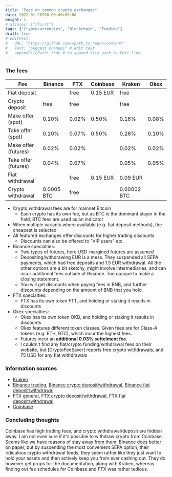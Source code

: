 ```yaml
---
title: "Fees on common crypto exchanges"
date: 2022-01-20T00:00:00+00:00
weight: 1
# aliases: ["/first"]
tags: ["Cryptocurrencies", "Blockchain", "Trading"]
draft: true
# editPost:
#   URL: "https://github.com/<path_to_repo>/content"
#   Text: "Suggest Changes" # edit text
#   appendFilePath: true # to append file path to Edit link
---
```


<!-- TODO: OKX -->

### The fees

| Fee                  | Binance    | FTX   | Coinbase | Kraken      | Okex  |
| -------------------- | ---------- | ----- | -------- | ----------- | ----- |
| Fiat deposit         |            | free  | 0.15 EUR | free        |       |
| Crypto deposit       | free       | free  |          | free        |       |
| Make offer (spot)    | 0.10%      | 0.02% | 0.50%    | 0.16%       | 0.08% |
| Take offer (spot)    | 0.10%      | 0.07% | 0.50%    | 0.26%       | 0.10% |
| Make offer (futures) | 0.02%      | 0.02% |          | 0.02%       | 0.02% |
| Take offer (futures) | 0.04%      | 0.07% |          | 0.05%       | 0.05% |
| Fiat withdrawal      |            | free  | 0.15 EUR | 0.09 EUR    |       |
| Crypto withdrawal    | 0.0005 BTC | free  |          | 0.00002 BTC |       |

- Crypto withdrawal fees are for mainnet Bitcoin
  - Each crypto has its own fee, but as BTC is the dominant player in the field,
    BTC fees are used as an indicator
- When multiple variants where available (e.g. fiat deposit methods), the
  cheapest is selected
- All featured exchanges offer discounts for higher trading discounts
  - Discounts can also be offered to "VIP users" etc.
- Binance specialties:
  - Two types of futures, here USD-margined futures are assumed
  - Depositing/withdrawing EUR is a mess. They suspended all SEPA payments,
    which had free deposits and 1.5 EUR withdrawal. All the other options are a
    bit sketchy, might involve intermediaries, and can incur additional fees
    outside of Binance. Too opaque to make a closing statement.
  - You will get discounts when paying fees in BNB, and further discounts
    depending on the amount of BNB that you hold.
- FTX specialties:
  - FTX has its own token FTT, and holding or staking it results in discounts
- Okex specialties:
  - Okex has its own token OKB, and holding or staking it results in discounts
  - Okex features different token classes. Given fees are for Class-A tokens
    (e.g. ETH, BTC), which incur the highest fees.
  - Futures incur an **additional 0.03% settelment fee**.
  - I couldn't find any fiat/crypto funding/withdrawal fees on their website,
    but [CryptoFeeSaver] reports free crypto withdrawals, and 75 USD for any
    fiat withdrawals

### Information sources

- [Kraken](https://support.kraken.com/hc/en-us/articles/360030303832-Overview-of-fees-on-Kraken)
- [Binance trading](https://www.binance.com/en/fee/trading),
  [Binance crypto deposit/withdrawal](https://www.binance.com/en/fee/cryptoFee),
  [Binance fiat deposit/withdrawal](https://www.binance.com/en/fee/fiatFee)
- [FTX general](https://help.ftx.com/hc/en-us/articles/360024479432-Fees),
  [FTX crypto deposit/withdrawal](https://help.ftx.com/hc/en-us/articles/360034865571-Blockchain-Deposits-and-Withdrawals),
  [FTX fiat deposit/withdrawal](https://help.ftx.com/hc/en-us/articles/360042050452-Depositing-Withdrawing-Fiat-)
- [Coinbase](https://help.coinbase.com/en/exchange/trading-and-funding/exchange-fees)

### Concluding thoughts

Coinbase has high trading fees, and crypto withdrawal/deposit are hidden away. I
am not even sure if it's possible to withdraw crypto from Coinbase. Seems like
we have reasons of stay away from them. Binance does better on paper, but by
suspending the most convenient SEPA option, their ridiculous crypto withdrawal
feeds, they seem rather like they just want to hold your assets and then
actively keep you from ever cashing out. They do however get props for the
documentation, along with Kraken, whereas finding out fee schedules for Coinbase
and FTX was rather tedious.
